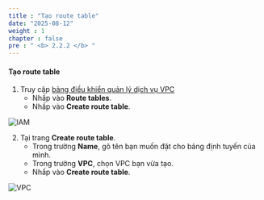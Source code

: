 ```yaml
---
title : "Tạo route table"
date: "2025-08-12"
weight : 1
chapter : false
pre : " <b> 2.2.2 </b> "
---
```



#### Tạo route table
1. Truy cập [bảng điều khiển quản lý dịch vụ VPC](https://console.aws.amazon.com/iam/home)
   + Nhấp vào **Route tables**.
   + Nhấp vào **Create route table**.

![IAM](/images/2.prerequisite/010-VPC.png)

2. Tại trang **Create route table**.
   + Trong trường **Name**, gõ tên bạn muốn đặt cho bảng định tuyến của mình.
   + Trong trường **VPC**, chọn VPC bạn vừa tạo.
   + Nhấp vào **Create route table**.

![VPC](/images/2.prerequisite/011-VPC.png)